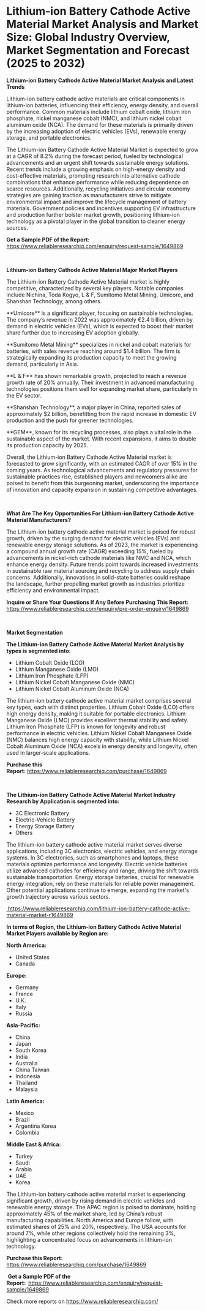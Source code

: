 <p><h1>Lithium-ion Battery Cathode Active Material Market Analysis and Market Size: Global Industry Overview, Market Segmentation and Forecast (2025 to 2032)</h1></p><p><strong>Lithium-ion Battery Cathode Active Material Market Analysis and Latest Trends</strong></p>
<p><p>Lithium-ion battery cathode active materials are critical components in lithium-ion batteries, influencing their efficiency, energy density, and overall performance. Common materials include lithium cobalt oxide, lithium iron phosphate, nickel manganese cobalt (NMC), and lithium nickel cobalt aluminum oxide (NCA). The demand for these materials is primarily driven by the increasing adoption of electric vehicles (EVs), renewable energy storage, and portable electronics.</p><p>The Lithium-ion Battery Cathode Active Material Market is expected to grow at a CAGR of 8.2% during the forecast period, fueled by technological advancements and an urgent shift towards sustainable energy solutions. Recent trends include a growing emphasis on high-energy density and cost-effective materials, prompting research into alternative cathode combinations that enhance performance while reducing dependence on scarce resources. Additionally, recycling initiatives and circular economy strategies are gaining traction as manufacturers strive to mitigate environmental impact and improve the lifecycle management of battery materials. Government policies and incentives supporting EV infrastructure and production further bolster market growth, positioning lithium-ion technology as a pivotal player in the global transition to cleaner energy sources.</p></p>
<p><strong>Get a Sample PDF of the Report:&nbsp;</strong> <a href="https://www.reliableresearchiq.com/enquiry/request-sample/1649869?utm_campaign=3441&utm_medium=2&utm_source=Github&utm_content=ia&utm_term=23032025&utm_id=lithium-ion-battery-cathode-active-material">https://www.reliableresearchiq.com/enquiry/request-sample/1649869</a></p>
<p>&nbsp;</p>
<p><strong>Lithium-ion Battery Cathode Active Material Major Market Players</strong></p>
<p><p>The Lithium-ion Battery Cathode Active Material market is highly competitive, characterized by several key players. Notable companies include Nichina, Toda Kogyo, L & F, Sumitomo Metal Mining, Umicore, and Shanshan Technology, among others.</p><p>**Umicore** is a significant player, focusing on sustainable technologies. The company’s revenue in 2022 was approximately €2.4 billion, driven by demand in electric vehicles (EVs), which is expected to boost their market share further due to increasing EV adoption globally.</p><p>**Sumitomo Metal Mining** specializes in nickel and cobalt materials for batteries, with sales revenue reaching around $1.4 billion. The firm is strategically expanding its production capacity to meet the growing demand, particularly in Asia.</p><p>**L & F** has shown remarkable growth, projected to reach a revenue growth rate of 20% annually. Their investment in advanced manufacturing technologies positions them well for expanding market share, particularly in the EV sector.</p><p>**Shanshan Technology**, a major player in China, reported sales of approximately $2 billion, benefitting from the rapid increase in domestic EV production and the push for greener technologies. </p><p>**GEM**, known for its recycling processes, also plays a vital role in the sustainable aspect of the market. With recent expansions, it aims to double its production capacity by 2025.</p><p>Overall, the Lithium-ion Battery Cathode Active Material market is forecasted to grow significantly, with an estimated CAGR of over 15% in the coming years. As technological advancements and regulatory pressures for sustainable practices rise, established players and newcomers alike are poised to benefit from this burgeoning market, underscoring the importance of innovation and capacity expansion in sustaining competitive advantages.</p></p>
<p>&nbsp;</p>
<p><strong>What Are The Key Opportunities For Lithium-ion Battery Cathode Active Material Manufacturers?</strong></p>
<p><p>The Lithium-ion battery cathode active material market is poised for robust growth, driven by the surging demand for electric vehicles (EVs) and renewable energy storage solutions. As of 2023, the market is experiencing a compound annual growth rate (CAGR) exceeding 15%, fueled by advancements in nickel-rich cathode materials like NMC and NCA, which enhance energy density. Future trends point towards increased investments in sustainable raw material sourcing and recycling to address supply chain concerns. Additionally, innovations in solid-state batteries could reshape the landscape, further propelling market growth as industries prioritize efficiency and environmental impact.</p></p>
<p><strong>Inquire or Share Your Questions If Any Before Purchasing This Report:</strong> <a href="https://www.reliableresearchiq.com/enquiry/pre-order-enquiry/1649869?utm_campaign=3441&utm_medium=2&utm_source=Github&utm_content=ia&utm_term=23032025&utm_id=lithium-ion-battery-cathode-active-material">https://www.reliableresearchiq.com/enquiry/pre-order-enquiry/1649869</a></p>
<p>&nbsp;</p>
<p><strong>Market Segmentation</strong></p>
<p><strong>The Lithium-ion Battery Cathode Active Material Market Analysis by types is segmented into:</strong></p>
<p><ul><li>Lithium Cobalt Oxide (LCO)</li><li>Lithium Manganese Oxide (LMO)</li><li>Lithium Iron Phosphate (LFP)</li><li>Lithium Nickel Cobalt Manganese Oxide (NMC)</li><li>Lithium Nickel Cobalt Aluminum Oxide (NCA)</li></ul></p>
<p><p>The lithium-ion battery cathode active material market comprises several key types, each with distinct properties. Lithium Cobalt Oxide (LCO) offers high energy density, making it suitable for portable electronics. Lithium Manganese Oxide (LMO) provides excellent thermal stability and safety. Lithium Iron Phosphate (LFP) is known for longevity and robust performance in electric vehicles. Lithium Nickel Cobalt Manganese Oxide (NMC) balances high energy capacity with stability, while Lithium Nickel Cobalt Aluminum Oxide (NCA) excels in energy density and longevity, often used in larger-scale applications.</p></p>
<p><strong>Purchase this Report:&nbsp;</strong><a href="https://www.reliableresearchiq.com/purchase/1649869?utm_campaign=3441&utm_medium=2&utm_source=Github&utm_content=ia&utm_term=23032025&utm_id=lithium-ion-battery-cathode-active-material">https://www.reliableresearchiq.com/purchase/1649869</a></p>
<p>&nbsp;</p>
<p><strong>The Lithium-ion Battery Cathode Active Material Market Industry Research by Application is segmented into:</strong></p>
<p><ul><li>3C Electronic Battery</li><li>Electric-Vehicle Battery</li><li>Energy Storage Battery</li><li>Others</li></ul></p>
<p><p>The lithium-ion battery cathode active material market serves diverse applications, including 3C electronics, electric vehicles, and energy storage systems. In 3C electronics, such as smartphones and laptops, these materials optimize performance and longevity. Electric vehicle batteries utilize advanced cathodes for efficiency and range, driving the shift towards sustainable transportation. Energy storage batteries, crucial for renewable energy integration, rely on these materials for reliable power management. Other potential applications continue to emerge, expanding the market's growth trajectory across various sectors.</p></p>
<p><a href="https://www.reliableresearchiq.com/lithium-ion-battery-cathode-active-material-market-r1649869?utm_campaign=3441&utm_medium=2&utm_source=Github&utm_content=ia&utm_term=23032025&utm_id=lithium-ion-battery-cathode-active-material">&nbsp;https://www.reliableresearchiq.com/lithium-ion-battery-cathode-active-material-market-r1649869</a></p>
<p><strong>In terms of Region, the Lithium-ion Battery Cathode Active Material Market Players available by Region are:</strong></p>
<p>
    <p> <strong> North America: </strong>
        <ul>
            <li>United States</li>
            <li>Canada</li>
        </ul>
        </p> 
    <p> <strong> Europe: </strong>
        <ul>
            <li>Germany</li>
            <li>France</li>
            <li>U.K.</li>
            <li>Italy</li>
            <li>Russia</li>
        </ul>
        </p> 
    <p> <strong> Asia-Pacific: </strong>
        <ul>
            <li>China</li>
            <li>Japan</li>
            <li>South Korea</li>
            <li>India</li>
            <li>Australia</li>
            <li>China Taiwan</li>
            <li>Indonesia</li>
            <li>Thailand</li>
            <li>Malaysia</li>
        </ul>
        </p> 
    <p> <strong> Latin America: </strong>
        <ul>
            <li>Mexico</li>
            <li>Brazil</li>
            <li>Argentina Korea</li>
            <li>Colombia</li>
        </ul>
        </p> 
    <p> <strong> Middle East & Africa: </strong>
        <ul>
            <li>Turkey</li>
            <li>Saudi</li>
            <li>Arabia</li>
            <li>UAE</li>
            <li>Korea</li>
        </ul>
    </p>
    </p>
<p><p>The Lithium-ion battery cathode active material market is experiencing significant growth, driven by rising demand in electric vehicles and renewable energy storage. The APAC region is poised to dominate, holding approximately 45% of the market share, led by China’s robust manufacturing capabilities. North America and Europe follow, with estimated shares of 25% and 20%, respectively. The USA accounts for around 7%, while other regions collectively hold the remaining 3%, highlighting a concentrated focus on advancements in lithium-ion technology.</p></p>
<p><strong>Purchase this Report: </strong><a href="https://www.reliableresearchiq.com/purchase/1649869?utm_campaign=3441&utm_medium=2&utm_source=Github&utm_content=ia&utm_term=23032025&utm_id=lithium-ion-battery-cathode-active-material">https://www.reliableresearchiq.com/purchase/1649869</a></p>
<p>&nbsp;<strong>Get a Sample PDF of the Report:&nbsp;&nbsp;</strong><a href="https://www.reliableresearchiq.com/enquiry/request-sample/1649869?utm_campaign=3441&utm_medium=2&utm_source=Github&utm_content=ia&utm_term=23032025&utm_id=lithium-ion-battery-cathode-active-material">https://www.reliableresearchiq.com/enquiry/request-sample/1649869</a></p>
<p><strong></strong></p>
<p>Check more reports on <a href="https://www.reliableresearchiq.com/?utm_campaign=3441&utm_medium=2&utm_source=Github&utm_content=ia&utm_term=23032025&utm_id=lithium-ion-battery-cathode-active-material">https://www.reliableresearchiq.com/</a></p>